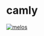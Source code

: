 # camly

[![melos](https://img.shields.io/badge/maintained%20with-melos-f700ff.svg?style=flat-square)](https://github.com/invertase/melos)
